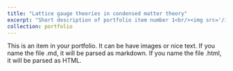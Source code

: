 ```yaml
---
title: "Lattice gauge theories in condensed matter theory"
excerpt: "Short description of portfolio item number 1<br/><img src='/images/z2_phase_diag.png'>"
collection: portfolio
---
```


This is an item in your portfolio. It can be have images or nice text. If you name the file .md, it will be parsed as markdown. If you name the file .html, it will be parsed as HTML.
